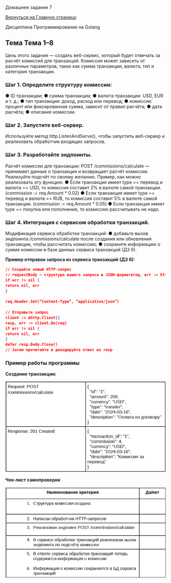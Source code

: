 Домашнее задание 7

[Вернуться на Главную страницу](../../../README.MD)

Дисциплина	Программирование на Golang

## Тема	Тема 1–8

Цель этого задания — создать веб-сервис, который будет отвечать за расчёт комиссий для транзакций. Комиссия может зависеть от различных параметров, таких как сумма транзакции, валюта, тип и категория транзакции.

### Шаг 1. Определите структуру комиссии:

● ID транзакции;
● сумма транзакции;
● валюта транзакции: USD, EUR и т. д.;
● тип транзакции: доход, расход или перевод;
● комиссия: процент или фиксированная сумма, зависит от правил расчёта;
● дата расчёта;
● описание комиссии.

### Шаг 2. Запустите веб-сервер.

Используйте метод http.ListenAndServe(), чтобы запустить веб-сервер и реализовать обработчик входящих запросов.

### Шаг 3. Разработайте эндпоинты.

Расчёт комиссии для транзакции: POST /commissions/calculate — принимает данные о транзакции и возвращает расчёт комиссии. Реализуйте подсчёт по своему желанию. Пример, как можно реализовать эту функцию:
● Если транзакция имеет type == перевод и валюта == USD, то комиссия составит 2% в валюте самой транзакции. (commission := req.Amount * 0.02)
● Если транзакция имеет type == перевод и валюта == RUB, то комиссия составит 5% в валюте самой транзакции. (commission := req.Amount * 0.05)
● Если транзакция имеет type == покупка или пополнение, то комиссию рассчитывать не надо.

### Шаг 4. Интеграция с сервисом обработки транзакций.

Модификация сервиса обработки транзакций:
● добавьте вызов эндпоинта /commissions/calculate после создания или обновления транзакции, чтобы рассчитать комиссию;
● сохраните информацию о сумме комиссии в базе данных сервиса транзакций (ДЗ 6).

**Пример отправки запроса из сервиса транзакций (ДЗ 6):**

```json
// Создайте новый HTTP-запрос
// requestBody — структура вашего запроса в JSON-форматеreq, err := http.NewRequest(“POST”, “http://localhost:8081commissions/calculate”, bytes.NewBuffer(requestBody))
if err != nil {
return nil, err
}

req.Header.Set(“Content-Type”, “application/json”)

// Отправьте запрос
client := &http.Client{}
resp, err := client.Do(req)
if err != nil {
return nil, err
}
defer resp.Body.Close()
// Затем прочитайте и декодируйте ответ из resp
``` 

### Пример работы программы

**Создание транзакции:**

![](./assets/Transactions_sample.png)

**Чек-лист самопроверки**

![](./assets/checkList_dz07.png)


